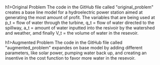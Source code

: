 h1>Original Problem</h1>
The code in the GitHub file called "original_problem" creates a base line model for a hydroelectric power station aimed at generating the most amount of profit. The variables that are being used at p_t = flow of water through the turbine, q_t = flow of water directed to the spillway, a_t = amount of water inputted into the resivoir by the watershed and weather, amd finally V_t = the volume of water in the resevoir.

h1>Augmented Problem</h1>
The code in the GitHub file called "augmented_problem" expandes on base model by adding different parameters, like solar power, pumping water back up, and creating an insentive in the cost function to favor more water in the resevoir. 
